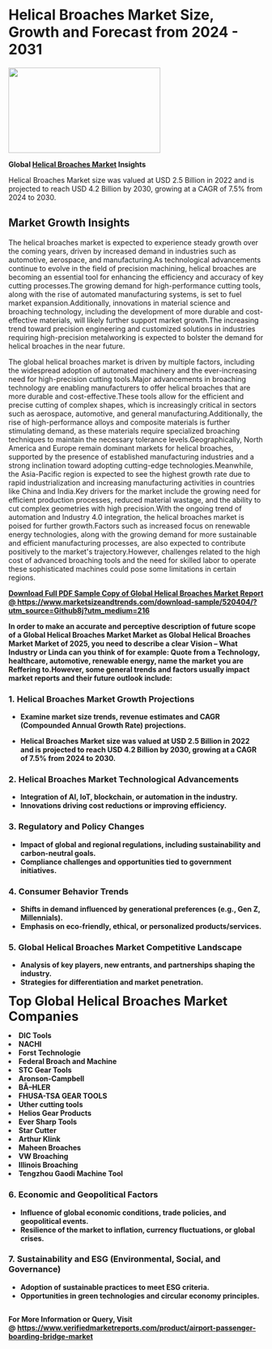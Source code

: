 <H1>Helical Broaches Market Size, Growth and Forecast from 2024 - 2031</H1><img class="aligncenter size-medium wp-image-584254" src="https://thirdeyenews.in/wp-content/uploads/2024/09/Global-Market-Research-300x168.jpeg" alt="" width="300" height="168" /><p><strong>Global&nbsp;<a href="https://www.marketsizeandtrends.com/download-sample/520404/?utm_source=Github8j?utm_medium=216">Helical Broaches Market</a> Insights</strong></p><p>Helical Broaches Market size was valued at USD 2.5 Billion in 2022 and is projected to reach USD 4.2 Billion by 2030, growing at a CAGR of 7.5% from 2024 to 2030.</p><p><h2>Market Growth Insights</h2> <p>The helical broaches market is expected to experience steady growth over the coming years, driven by increased demand in industries such as automotive, aerospace, and manufacturing.As technological advancements continue to evolve in the field of precision machining, helical broaches are becoming an essential tool for enhancing the efficiency and accuracy of key cutting processes.The growing demand for high-performance cutting tools, along with the rise of automated manufacturing systems, is set to fuel market expansion.Additionally, innovations in material science and broaching technology, including the development of more durable and cost-effective materials, will likely further support market growth.The increasing trend toward precision engineering and customized solutions in industries requiring high-precision metalworking is expected to bolster the demand for helical broaches in the near future.</p> <p><strong><a href="#"></a></strong></p> <p>The global helical broaches market is driven by multiple factors, including the widespread adoption of automated machinery and the ever-increasing need for high-precision cutting tools.Major advancements in broaching technology are enabling manufacturers to offer helical broaches that are more durable and cost-effective.These tools allow for the efficient and precise cutting of complex shapes, which is increasingly critical in sectors such as aerospace, automotive, and general manufacturing.Additionally, the rise of high-performance alloys and composite materials is further stimulating demand, as these materials require specialized broaching techniques to maintain the necessary tolerance levels.Geographically, North America and Europe remain dominant markets for helical broaches, supported by the presence of established manufacturing industries and a strong inclination toward adopting cutting-edge technologies.Meanwhile, the Asia-Pacific region is expected to see the highest growth rate due to rapid industrialization and increasing manufacturing activities in countries like China and India.Key drivers for the market include the growing need for efficient production processes, reduced material wastage, and the ability to cut complex geometries with high precision.With the ongoing trend of automation and Industry 4.0 integration, the helical broaches market is poised for further growth.Factors such as increased focus on renewable energy technologies, along with the growing demand for more sustainable and efficient manufacturing processes, are also expected to contribute positively to the market's trajectory.However, challenges related to the high cost of advanced broaching tools and the need for skilled labor to operate these sophisticated machines could pose some limitations in certain regions.</p> <p><strong><a href="#"></p><p><span class=""><strong>Download Full PDF Sample Copy of Global Helical Broaches Market Report</strong> @ <a href="https://www.marketsizeandtrends.com/download-sample/520404/?utm_source=Github8j?utm_medium=216" target="_blank">https://www.marketsizeandtrends.com/download-sample/520404/?utm_source=Github8j?utm_medium=216</a></span></p><p>In order to make an accurate and perceptive description of future scope of a Global&nbsp;Helical Broaches Market Market as Global&nbsp;Helical Broaches Market Market of 2025, you need to describe a clear Vision &ndash; What Industry or Linda can you think of for example: Quote from a Technology, healthcare, automotive, renewable energy, name the market you are Reffering to.However, some general trends and factors usually impact market reports and their future outlook include:</p><h3>1.&nbsp;<strong>Helical Broaches Market Growth Projections</strong></h3><ul><li>Examine market size trends, revenue estimates and CAGR (Compounded Annual Growth Rate) projections.</li><li><p>Helical Broaches Market size was valued at USD 2.5 Billion in 2022 and is projected to reach USD 4.2 Billion by 2030, growing at a CAGR of 7.5% from 2024 to 2030.</p></li></ul><h3>2.&nbsp;<strong>Helical Broaches Market Technological Advancements</strong></h3><ul><li>Integration of AI, IoT, blockchain, or automation in the industry.</li><li>Innovations driving cost reductions or improving efficiency.</li></ul><h3>3.&nbsp;<strong>Regulatory and Policy Changes</strong></h3><ul><li>Impact of global and regional regulations, including sustainability and carbon-neutral goals.</li><li>Compliance challenges and opportunities tied to government initiatives.</li></ul><h3>4.&nbsp;<strong>Consumer Behavior Trends</strong></h3><ul><li>Shifts in demand influenced by generational preferences (e.g., Gen Z, Millennials).</li><li>Emphasis on eco-friendly, ethical, or personalized products/services.</li></ul><h3>5.&nbsp;<strong>Global Helical Broaches Market Competitive Landscape</strong></h3><ul><li>Analysis of key players, new entrants, and partnerships shaping the industry.</li><li>Strategies for differentiation and market penetration.</li></ul><p data-pm-slice="1 1 []"><span style="color: inherit; font-family: inherit; font-size: 25px;">Top Global Helical Broaches Market Companies</span></p><div class="" data-test-id=""><p><li>DIC Tools</li><li> NACHI</li><li> Forst Technologie</li><li> Federal Broach and Machine</li><li> STC Gear Tools</li><li> Aronson-Campbell</li><li> BÃ–HLER</li><li> FHUSA-TSA GEAR TOOLS</li><li> Uther cutting tools</li><li> Helios Gear Products</li><li> Ever Sharp Tools</li><li> Star Cutter</li><li> Arthur Klink</li><li> Maheen Broaches</li><li> VW Broaching</li><li> Illinois Broaching</li><li> Tengzhou Gaodi Machine Tool</li></p></div><h3>6.&nbsp;<strong>Economic and Geopolitical Factors</strong></h3><ul><li>Influence of global economic conditions, trade policies, and geopolitical events.</li><li>Resilience of the market to inflation, currency fluctuations, or global crises.</li></ul><h3>7.&nbsp;<strong>Sustainability and ESG (Environmental, Social, and Governance)</strong></h3><ul><li>Adoption of sustainable practices to meet ESG criteria.</li><li>Opportunities in green technologies and circular economy principles.</li></ul><h2><strong style="font-size: 14px;">For More Information or Query, Visit @&nbsp;</strong><a style="background-color: #ffffff; font-size: 14px;" href="https://www.marketsizeandtrends.com/report/helical-broaches-market/" target="_blank">https://www.verifiedmarketreports.com/product/airport-passenger-boarding-bridge-market</a></h2>